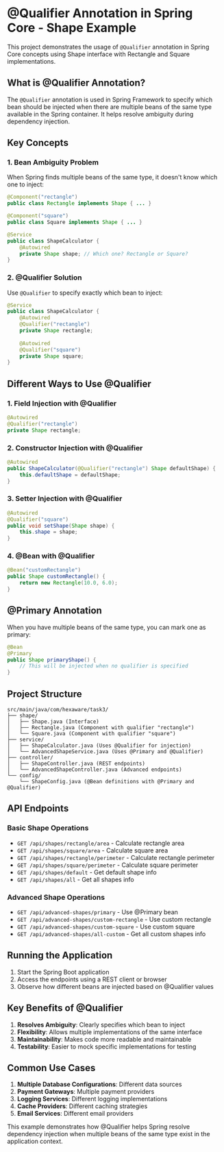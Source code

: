 # @Qualifier Annotation in Spring Core - Shape Example

This project demonstrates the usage of `@Qualifier` annotation in Spring Core concepts using Shape interface with Rectangle and Square implementations.

## What is @Qualifier Annotation?

The `@Qualifier` annotation is used in Spring Framework to specify which bean should be injected when there are multiple beans of the same type available in the Spring container. It helps resolve ambiguity during dependency injection.

## Key Concepts

### 1. **Bean Ambiguity Problem**
When Spring finds multiple beans of the same type, it doesn't know which one to inject:

```java
@Component("rectangle")
public class Rectangle implements Shape { ... }

@Component("square") 
public class Square implements Shape { ... }

@Service
public class ShapeCalculator {
    @Autowired
    private Shape shape; // Which one? Rectangle or Square?
}
```

### 2. **@Qualifier Solution**
Use `@Qualifier` to specify exactly which bean to inject:

```java
@Service
public class ShapeCalculator {
    @Autowired
    @Qualifier("rectangle")
    private Shape rectangle;
    
    @Autowired
    @Qualifier("square")
    private Shape square;
}
```

## Different Ways to Use @Qualifier

### 1. **Field Injection with @Qualifier**
```java
@Autowired
@Qualifier("rectangle")
private Shape rectangle;
```

### 2. **Constructor Injection with @Qualifier**
```java
@Autowired
public ShapeCalculator(@Qualifier("rectangle") Shape defaultShape) {
    this.defaultShape = defaultShape;
}
```

### 3. **Setter Injection with @Qualifier**
```java
@Autowired
@Qualifier("square")
public void setShape(Shape shape) {
    this.shape = shape;
}
```

### 4. **@Bean with @Qualifier**
```java
@Bean("customRectangle")
public Shape customRectangle() {
    return new Rectangle(10.0, 6.0);
}
```

## @Primary Annotation

When you have multiple beans of the same type, you can mark one as primary:

```java
@Bean
@Primary
public Shape primaryShape() {
    // This will be injected when no qualifier is specified
}
```

## Project Structure

```
src/main/java/com/hexaware/task3/
├── shape/
│   ├── Shape.java (Interface)
│   ├── Rectangle.java (Component with qualifier "rectangle")
│   └── Square.java (Component with qualifier "square")
├── service/
│   ├── ShapeCalculator.java (Uses @Qualifier for injection)
│   └── AdvancedShapeService.java (Uses @Primary and @Qualifier)
├── controller/
│   ├── ShapeController.java (REST endpoints)
│   └── AdvancedShapeController.java (Advanced endpoints)
└── config/
    └── ShapeConfig.java (@Bean definitions with @Primary and @Qualifier)
```

## API Endpoints

### Basic Shape Operations
- `GET /api/shapes/rectangle/area` - Calculate rectangle area
- `GET /api/shapes/square/area` - Calculate square area
- `GET /api/shapes/rectangle/perimeter` - Calculate rectangle perimeter
- `GET /api/shapes/square/perimeter` - Calculate square perimeter
- `GET /api/shapes/default` - Get default shape info
- `GET /api/shapes/all` - Get all shapes info

### Advanced Shape Operations
- `GET /api/advanced-shapes/primary` - Use @Primary bean
- `GET /api/advanced-shapes/custom-rectangle` - Use custom rectangle
- `GET /api/advanced-shapes/custom-square` - Use custom square
- `GET /api/advanced-shapes/all-custom` - Get all custom shapes info

## Running the Application

1. Start the Spring Boot application
2. Access the endpoints using a REST client or browser
3. Observe how different beans are injected based on @Qualifier values

## Key Benefits of @Qualifier

1. **Resolves Ambiguity**: Clearly specifies which bean to inject
2. **Flexibility**: Allows multiple implementations of the same interface
3. **Maintainability**: Makes code more readable and maintainable
4. **Testability**: Easier to mock specific implementations for testing

## Common Use Cases

1. **Multiple Database Configurations**: Different data sources
2. **Payment Gateways**: Multiple payment providers
3. **Logging Services**: Different logging implementations
4. **Cache Providers**: Different caching strategies
5. **Email Services**: Different email providers

This example demonstrates how @Qualifier helps Spring resolve dependency injection when multiple beans of the same type exist in the application context. 